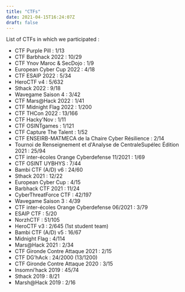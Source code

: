 ```yaml
---
title: "CTFs"
date: 2021-04-15T16:24:07Z
draft: false
---
```


List of CTFs in which we participated : 

- CTF Purple Pill : 1/13
- CTF Barbhack 2022 : 10/29
- CTF Ynov Maroc & SecDojo : 1/9
- European Cyber Cup 2022 : 4/18
- CTF ESAIP 2022 : 5/34
- HeroCTF v4 : 5/632
- Sthack 2022 : 9/18
- Wavegame Saison 4 : 3/42
- CTF Mars@Hack 2022 : 1/41
- CTF Midnight Flag 2022 : 1/200
- CTF THCon 2022 : 13/166
- CTF Hacky'Nov : 1/11
- CTF OSINTgames : 1/121
- CTF Capture The Talent : 1/52
- CTF ENSEIRB-MATMECA de la Chaire Cyber Résilience : 2/14
- Tournoi de Renseignement et d'Analyse de CentraleSupélec Édition 2021 : 25/94
- CTF inter-écoles Orange Cyberdefense 11/2021 : 1/69
- CTF OSINT UYBHYS : 7/44
- Bambi CTF (A/D) v6 : 24/60
- Sthack 2021 : 12/22
- European Cyber Cup : 4/15
- Barbhack CTF 2021 : 11/24
- CyberThreatForce CTF : 42/197
- Wavegame Saison 3 : 4/39
- CTF inter-écoles Orange Cyberdefense 06/2021 : 3/79
- ESAIP CTF : 5/20
- NorzhCTF : 51/105
- HeroCTF v3 : 2/645 (1st student team)
- Bambi CTF (A/D) v5 : 16/67
- Midnight Flag : 4/114
- Mars@Hack 2021 : 2/34
- CTF Gironde Contre Attaque 2021 : 2/15
- CTF DG’hAck : 24/2000 (13/1200)
- CTF Gironde Contre Attaque 2020 : 3/15
- Insomni’hack 2019 : 45/74
- Sthack 2019 : 8/21
- Marsh@Hack 2019 : 2/16
